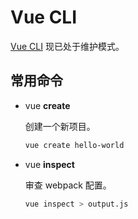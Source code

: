 # Vue CLI

[Vue CLI](https://cli.vuejs.org/zh/) 现已处于维护模式。

## 常用命令

- vue **create**

  创建一个新项目。

  ```sh
  vue create hello-world
  ```

- vue **inspect**

  审查 webpack 配置。

  ```sh
  vue inspect > output.js
  ```

